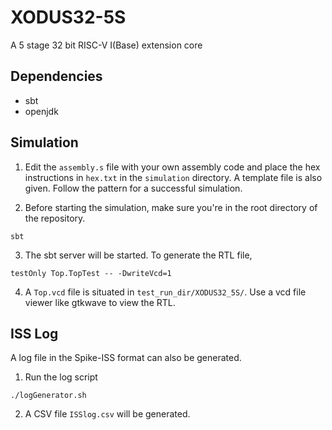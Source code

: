 # XODUS32-5S

A 5 stage 32 bit RISC-V I(Base) extension core

## Dependencies

- sbt
- openjdk

## Simulation

1. Edit the `assembly.s` file with your own assembly code and place the hex instructions in `hex.txt` in the `simulation` directory. A template file is also given. Follow the pattern for a successful simulation.

2. Before starting the simulation, make sure you're in the root directory of the repository.

```
sbt
```

3. The sbt server will be started. To generate the RTL file,

```
testOnly Top.TopTest -- -DwriteVcd=1
```

4. A `Top.vcd` file is situated in `test_run_dir/XODUS32_5S/`. Use a vcd file viewer like gtkwave to view the RTL.

## ISS Log

A log file in the Spike-ISS format can also be generated.

1. Run the log script

```
./logGenerator.sh
```

2. A CSV file `ISSlog.csv` will be generated.

